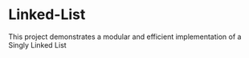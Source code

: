 # Linked-List
This project demonstrates a modular and efficient implementation of a Singly Linked List 
